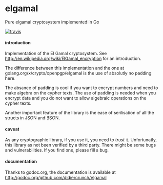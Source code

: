 elgamal
=======

Pure elgamal cryptosystem implemented in Go

[![travis](https://travis-ci.org/didiercrunch/elgamal.svg)](https://travis-ci.org/didiercrunch/elgamal/)


#### introduction

Implementation of the El Gamal cryptosystem.  See
http://en.wikipedia.org/wiki/ElGamal_encryption for an introduction.

The difference between this implementation and the one at golang.org/x/crypto/openpgp/elgamal
is the use of absolutly no padding here.

The absance of padding is cool if you want to encrypt numbers and need to make algebra
on the cypher texts.  The use of padding is needed when you encrypt data and you
do not want to allow algebraic operations on the cypher texts.

Another important feature of the library is the ease of serilisation of all
the structs in JSON and BSON.


#### caveat

As any cryptographic library, if you use it, you need to *trust* it.  Unfortunatly,
this library as not been verified by a third party.  There might be some bugs and
vulnerabilities.  If you find one, please fill a bug.


#### documentation

Thanks to godoc.org, the documentation is available at
http://godoc.org/github.com/didiercrunch/elgamal
